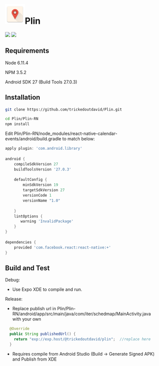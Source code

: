 <h1><img src="Plin-RN/Resources/Images/app_icon.png" width="64"/>Plin</h1>


<img src="Mockups/1.png" width="250"> <img src="Mockups/2.png" width="250">

## Requirements
Node 6.11.4

NPM 3.5.2

Android SDK 27 (Build Tools 27.0.3)

## Installation

```sh
git clone https://github.com/trickedoutdavid/Plin.git
```

```sh
cd Plin/Plin-RN
npm install
```

Edit Plin/Plin-RN/node_modules/react-native-calendar-events/android/build.gradle to match below:

```gradle
apply plugin: 'com.android.library'

android {
    compileSdkVersion 27
    buildToolsVersion '27.0.3'

    defaultConfig {
        minSdkVersion 19
        targetSdkVersion 27
        versionCode 1
        versionName "1.0"

    }
    lintOptions {
       warning 'InvalidPackage'
    }
}

dependencies {
    provided 'com.facebook.react:react-native:+'
}
```

## Build and Test

Debug: 
- Use Expo XDE to compile and run.

Release: 
- Replace publish url in Plin/Plin-RN/android/app/src/main/java/com/iter/schedmap/MainActivity.java with your own
```java
  @Override
  public String publishedUrl() {
    return "exp://exp.host/@trickedoutdavid/plin";  //replace here
  }
```
- Requires compile from Android Studio (Build -> Generate Signed APK) and Publish from XDE

